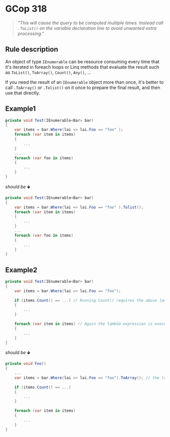 ﻿# GCop 318

> *"This will cause the query to be computed multiple times. Instead call `.ToList()` on the variable declaration line to avoid unwanted extra processing."*

## Rule description

An object of type `IEnumerable` can be resource consuming every time that it's iterated in foreach loops or Linq methods that evaluate the result such as `ToList()`, `ToArray()`, `Count()`, `Any()`, ...

If you need the result of an `IEnumerable` object more than once, it's better to call `.ToArray()` or `.Tolist()` on it once to prepare the final result, and then use that directly.

## Example1

```csharp
private void Test(IEnumerable<Bar> bar)
{
    var items = bar.Where(lai => lai.Foo == "foo" );
    foreach (var item in items)
    {
        ...
    }
    ...
    foreach (var foo in items)
    {
        ...
    }
}
```

*should be* 🡻

```csharp
private void Test(IEnumerable<Bar> bar)
{
    var items = bar.Where(lai => lai.Foo == "foo" ).Tolist();
    foreach (var item in items)
    {
        ...
    }
    ...
    foreach (var foo in items)
    {
        ...
    }
}
```

## Example2

```csharp
private void Test(IEnumerable<Bar> bar)
{
    var items = bar.Where(lai => lai.Foo == "foo");
    
    if (items.Count() == ...) // Running Count() requires the above lambda expression to get executed for every item.
    {
        ...
    }
    
    foreach (var item in items) // Again the lambda expression is executed for every item.
    {
        ...
    }
}
```

*should be* 🡻

```csharp
private void Foo()
{
    ...
    var items = bar.Where(lai => lai.Foo == "foo").ToArray(); // the lambda expression is executed only once per item and the result is stored.
    
    if (items.Count() == ...)
    {
        ...
    }
    
    foreach (var item in items)
    {
        ...
    }
}
```